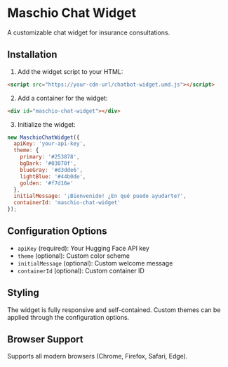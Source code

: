 # Maschio Chat Widget

A customizable chat widget for insurance consultations.

## Installation

1. Add the widget script to your HTML:
```html
<script src="https://your-cdn-url/chatbot-widget.umd.js"></script>
```

2. Add a container for the widget:
```html
<div id="maschio-chat-widget"></div>
```

3. Initialize the widget:
```javascript
new MaschioChatWidget({
  apiKey: 'your-api-key',
  theme: {
    primary: '#253878',
    bgDark: '#03070f',
    blueGray: '#d3dde6',
    lightBlue: '#44b0de',
    golden: '#f7d16e'
  },
  initialMessage: '¡Bienvenido! ¿En qué puedo ayudarte?',
  containerId: 'maschio-chat-widget'
});
```

## Configuration Options

- `apiKey` (required): Your Hugging Face API key
- `theme` (optional): Custom color scheme
- `initialMessage` (optional): Custom welcome message
- `containerId` (optional): Custom container ID

## Styling

The widget is fully responsive and self-contained. Custom themes can be applied through the configuration options.

## Browser Support

Supports all modern browsers (Chrome, Firefox, Safari, Edge).